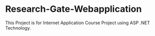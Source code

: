 # Research-Gate-Webapplication
This Project is for Internet Application Course Project using ASP .NET Technology.
